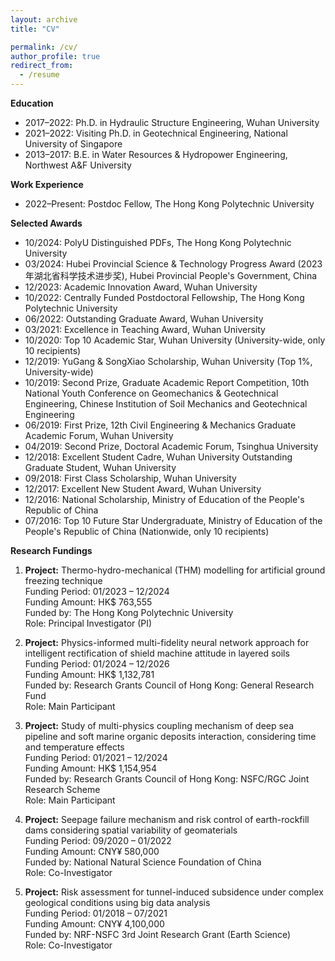```yaml
---
layout: archive
title: "CV"

permalink: /cv/
author_profile: true
redirect_from:
  - /resume
---
```

  

**Education**
* 2017–2022: Ph.D. in Hydraulic Structure Engineering, Wuhan University
* 2021–2022: Visiting Ph.D. in Geotechnical Engineering, National University of Singapore
* 2013–2017: B.E. in Water Resources & Hydropower Engineering, Northwest A&F University

**Work Experience**
* 2022–Present: Postdoc Fellow, The Hong Kong Polytechnic University
  
**Selected Awards**
*	10/2024: PolyU Distinguished PDFs, The Hong Kong Polytechnic University
*	03/2024: Hubei Provincial Science & Technology Progress Award (2023年湖北省科学技术进步奖), Hubei Provincial People's Government, China
*	12/2023: Academic Innovation Award, Wuhan University
*	10/2022: Centrally Funded Postdoctoral Fellowship, The Hong Kong Polytechnic University
*	06/2022: Outstanding Graduate Award, Wuhan University
*	03/2021: Excellence in Teaching Award, Wuhan University
*	10/2020: Top 10 Academic Star, Wuhan University (University-wide, only 10 recipients)
*	12/2019: YuGang & SongXiao Scholarship, Wuhan University (Top 1%, University-wide)
*	10/2019: Second Prize, Graduate Academic Report Competition, 10th National Youth Conference on Geomechanics & Geotechnical Engineering, Chinese Institution of Soil Mechanics and Geotechnical Engineering
*	06/2019: First Prize, 12th Civil Engineering & Mechanics Graduate Academic Forum, Wuhan University  
*	04/2019: Second Prize, Doctoral Academic Forum, Tsinghua University
*	12/2018: Excellent Student Cadre, Wuhan University Outstanding Graduate Student, Wuhan University
*	09/2018: First Class Scholarship, Wuhan University
*	12/2017: Excellent New Student Award, Wuhan University
*	12/2016: National Scholarship, Ministry of Education of the People's Republic of China
*	07/2016: Top 10 Future Star Undergraduate, Ministry of Education of the People's Republic of China (Nationwide, only 10 recipients)


  
**Research Fundings**

1. **Project:** Thermo-hydro-mechanical (THM) modelling for artificial ground freezing technique  
   Funding Period: 01/2023 – 12/2024  
   Funding Amount: HK$ 763,555  
   Funded by: The Hong Kong Polytechnic University  
   Role: Principal Investigator (PI)

2. **Project:** Physics-informed multi-fidelity neural network approach for intelligent rectification of shield machine attitude in layered soils  
   Funding Period: 01/2024 – 12/2026  
   Funding Amount: HK$ 1,132,781  
   Funded by: Research Grants Council of Hong Kong: General Research Fund  
   Role: Main Participant

3. **Project:** Study of multi-physics coupling mechanism of deep sea pipeline and soft marine organic deposits interaction, considering time and temperature effects  
   Funding Period: 01/2021 – 12/2024  
   Funding Amount: HK$ 1,154,954  
   Funded by: Research Grants Council of Hong Kong: NSFC/RGC Joint Research Scheme  
   Role: Main Participant

4. **Project:** Seepage failure mechanism and risk control of earth-rockfill dams considering spatial variability of geomaterials  
   Funding Period: 09/2020 – 01/2022  
   Funding Amount: CNY¥ 580,000  
   Funded by: National Natural Science Foundation of China  
   Role: Co-Investigator

5. **Project:** Risk assessment for tunnel-induced subsidence under complex geological conditions using big data analysis  
   Funding Period: 01/2018 – 07/2021  
   Funding Amount: CNY¥ 4,100,000  
   Funded by: NRF-NSFC 3rd Joint Research Grant (Earth Science)  
   Role: Co-Investigator
